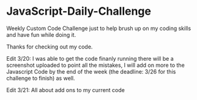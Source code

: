 # JavaScript-Daily-Challenge
Weekly Custom Code Challenge just to help brush up on my coding skills and have fun while doing it.

Thanks for checking out my code. 

Edit 3/20: I was able to get the code finanly running there will be a screenshot uploaded to point all the mistakes, I will add on more to the Javascript Code by the end of the week (the deadline: 3/26 for this challenge to finish) as well. 

Edit 3/21: All about add ons to my current code
